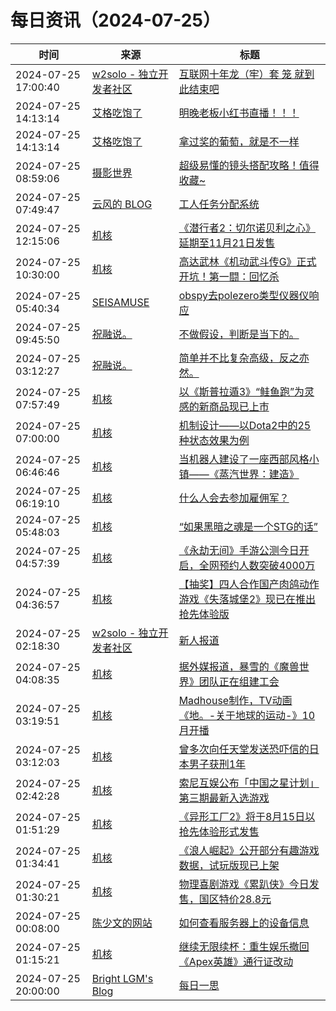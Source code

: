 ﻿# 每日资讯（2024-07-25）

|时间|来源|标题|
|---|---|---|
|2024-07-25 17:00:40|[w2solo - 独立开发者社区](https://w2solo.com/topics/feed)|[互联网十年龙（牢）套 笼 就到此结束吧](https://w2solo.com/topics/4848)|
|2024-07-25 14:13:14|[艾格吃饱了](https://feedpress.me/wx-aigechibaole)|[明晚老板小红书直播！！！](http://mp.weixin.qq.com/s?__biz=MjM5NTYxODQyMA%3D%3D&mid=2653456586&idx=2&sn=6f206f4abfeb7413943d6bbd5273dc98)|
|2024-07-25 14:13:14|[艾格吃饱了](https://feedpress.me/wx-aigechibaole)|[拿过奖的葡萄，就是不一样](http://mp.weixin.qq.com/s?__biz=MjM5NTYxODQyMA%3D%3D&mid=2653456586&idx=1&sn=84cfc2a23575c60d51dc35ec76ff0ade)|
|2024-07-25 08:59:06|[摄影世界](https://feedx.net/rss/photoworld.xml)|[超级易懂的镜头搭配攻略！值得收藏~](https://www.photoworld.com.cn/post/177249)|
|2024-07-25 07:49:47|[云风的 BLOG](http://blog.codingnow.com/atom.xml)|[工人任务分配系统](https://blog.codingnow.com/2024/07/task_system.html)|
|2024-07-25 12:15:06|[机核](https://www.gcores.com/rss)|[《潜行者2：切尔诺贝利之心》延期至11月21日发售](https://www.gcores.com/articles/185646)|
|2024-07-25 10:30:00|[机核](https://www.gcores.com/rss)|[高达武林《机动武斗传G》正式开坑！第一闘：回忆杀](https://www.gcores.com/videos/185108)|
|2024-07-25 05:40:34|[SEISAMUSE](https://www.seis-jun.xyz/atom.xml)|[obspy去polezero类型仪器仪响应](http://www.seis-jun.xyz/obspy-paz)|
|2024-07-25 09:45:50|[祝融说。](https://zhurongshuo.com/index.xml)|[不做假设，判断是当下的。](https://zhurongshuo.com/posts/2024/07/2502/)|
|2024-07-25 03:12:27|[祝融说。](https://zhurongshuo.com/index.xml)|[简单并不比复杂高级，反之亦然。](https://zhurongshuo.com/posts/2024/07/2501/)|
|2024-07-25 07:57:49|[机核](https://www.gcores.com/rss)|[以《斯普拉遁3》“鲑鱼跑”为灵感的新商品现已上市](https://www.gcores.com/articles/185610)|
|2024-07-25 07:00:00|[机核](https://www.gcores.com/rss)|[机制设计——以Dota2中的25种状态效果为例](https://www.gcores.com/articles/185572)|
|2024-07-25 06:46:46|[机核](https://www.gcores.com/rss)|[当机器人建设了一座西部风格小镇——《蒸汽世界：建造》](https://www.gcores.com/articles/185597)|
|2024-07-25 06:19:10|[机核](https://www.gcores.com/rss)|[什么人会去参加雇佣军？](https://www.gcores.com/videos/185600)|
|2024-07-25 05:48:03|[机核](https://www.gcores.com/rss)|[“如果黑暗之魂是一个STG的话”](https://www.gcores.com/videos/185598)|
|2024-07-25 04:57:39|[机核](https://www.gcores.com/rss)|[《永劫无间》手游公测今日开启，全网预约人数突破4000万](https://www.gcores.com/articles/185595)|
|2024-07-25 04:36:57|[机核](https://www.gcores.com/rss)|[【抽奖】四人合作国产肉鸽动作游戏《失落城堡2》现已在推出抢先体验版](https://www.gcores.com/articles/185594)|
|2024-07-25 02:18:30|[w2solo - 独立开发者社区](https://w2solo.com/topics/feed)|[新人报道](https://w2solo.com/topics/4801)|
|2024-07-25 04:08:35|[机核](https://www.gcores.com/rss)|[据外媒报道，暴雪的《魔兽世界》团队正在组建工会](https://www.gcores.com/articles/185589)|
|2024-07-25 03:19:51|[机核](https://www.gcores.com/rss)|[Madhouse制作，TV动画《地。-关于地球的运动-》10月开播](https://www.gcores.com/articles/185592)|
|2024-07-25 03:12:03|[机核](https://www.gcores.com/rss)|[曾多次向任天堂发送恐吓信的日本男子获刑1年](https://www.gcores.com/articles/185588)|
|2024-07-25 02:42:28|[机核](https://www.gcores.com/rss)|[索尼互娱公布「中国之星计划」第三期最新入选游戏](https://www.gcores.com/articles/185587)|
|2024-07-25 01:51:29|[机核](https://www.gcores.com/rss)|[《异形工厂2》将于8月15日以抢先体验形式发售](https://www.gcores.com/articles/185584)|
|2024-07-25 01:34:41|[机核](https://www.gcores.com/rss)|[《浪人崛起》公开部分有趣游戏数据，试玩版现已上架](https://www.gcores.com/articles/185581)|
|2024-07-25 01:30:21|[机核](https://www.gcores.com/rss)|[物理喜剧游戏《累趴侠》今日发售，国区特价28.8元](https://www.gcores.com/articles/185582)|
|2024-07-25 00:08:00|[陈少文的网站](https://www.chenshaowen.com/atom.xml)|[如何查看服务器上的设备信息](https://www.chenshaowen.com/blog/how-to-get-device-information-on-server.html)|
|2024-07-25 01:15:21|[机核](https://www.gcores.com/rss)|[继续无限续杯：重生娱乐撤回《Apex英雄》通行证改动](https://www.gcores.com/articles/185577)|
|2024-07-25 20:00:00|[Bright LGM's Blog](https://brightliao.com/atom.xml)|[每日一思](http://brightliao.com/2024/07/25/daily-thoughts/)|
